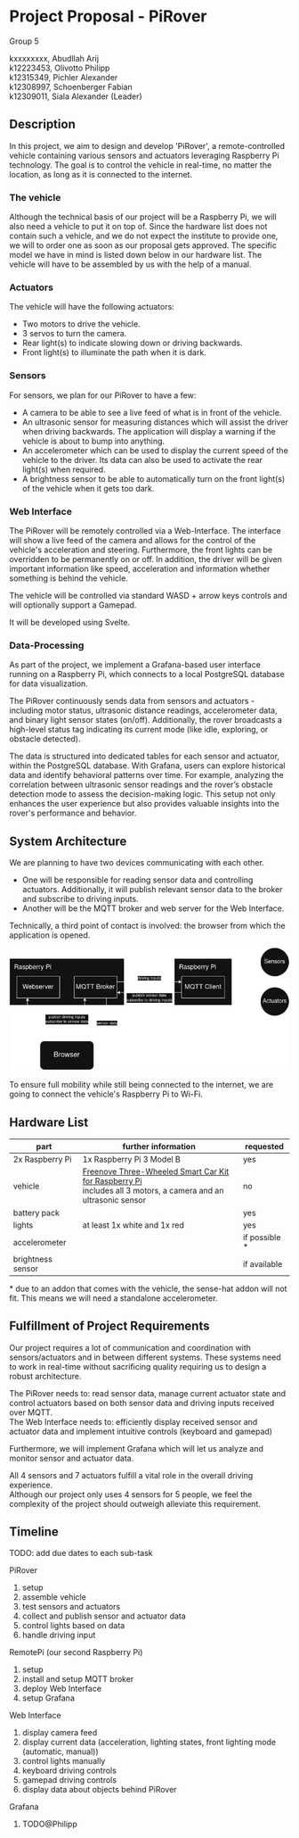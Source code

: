 # Project Proposal - PiRover

Group 5

kxxxxxxxx, Abudllah Arij \
k12223453, Olivotto Philipp \
k12315349, Pichler Alexander \
k12308997, Schoenberger Fabian \
k12309011, Siala Alexander (Leader)

## Description

In this project, we aim to design and develop 'PiRover', a remote-controlled vehicle containing various sensors and actuators leveraging Raspberry Pi technology.
The goal is to control the vehicle in real-time, no matter the location, as long as it is connected to the internet.

### The vehicle

Although the technical basis of our project will be a Raspberry Pi, we will also need a vehicle to put it on top of. 
Since the hardware list does not contain such a vehicle, and we do not expect the institute to provide one, we will to order one as soon as our proposal gets approved. 
The specific model we have in mind is listed down below in our hardware list. 
The vehicle will have to be assembled by us with the help of a manual. 

### Actuators

The vehicle will have the following actuators:
- Two motors to drive the vehicle.
- 3 servos to turn the camera.
- Rear light(s) to indicate slowing down or driving backwards.
- Front light(s) to illuminate the path when it is dark.

### Sensors

For sensors, we plan for our PiRover to have a few:
- A camera to be able to see a live feed of what is in front of the vehicle.
- An ultrasonic sensor for measuring distances which will assist the driver when driving backwards. 
The application will display a warning if the vehicle is about to bump into anything.
- An accelerometer which can be used to display the current speed of the vehicle to the driver.
Its data can also be used to activate the rear light(s) when required.
- A brightness sensor to be able to automatically turn on the front light(s) of the vehicle when it gets too dark.

### Web Interface

The PiRover will be remotely controlled via a Web-Interface. 
The interface will show a live feed of the camera and allows for the control of the vehicle's acceleration and steering. 
Furthermore, the front lights can be overridden to be permanently on or off.
In addition, the driver will be given important information like speed, acceleration and information whether something is behind the vehicle.

The vehicle will be controlled via standard WASD + arrow keys controls and will optionally support a Gamepad.

It will be developed using Svelte.

### Data-Processing

As part of the project, we implement a Grafana-based user interface running on a Raspberry Pi, which connects to a local PostgreSQL database for data visualization.

The PiRover continuously sends data from sensors and actuators - including motor status, ultrasonic distance readings, accelerometer data, and binary light sensor states (on/off). 
Additionally, the rover broadcasts a high-level status tag indicating its current mode (like idle, exploring, or obstacle detected).

The data is structured into dedicated tables for each sensor and actuator, within the PostgreSQL database.
With Grafana, users can explore historical data and identify behavioral patterns over time. For example, analyzing the correlation between ultrasonic sensor readings and the rover’s obstacle detection mode to assess the decision-making logic.
This setup not only enhances the user experience but also provides valuable insights into the rover's performance and behavior.

## System Architecture

We are planning to have two devices communicating with each other.
- One will be responsible for reading sensor data and controlling actuators.
Additionally, it will publish relevant sensor data to the broker and subscribe to driving inputs.
- Another will be the MQTT broker and web server for the Web Interface.

Technically, a third point of contact is involved: the browser from which the application is opened.

![Architecture](img/architecture.png)

To ensure full mobility while still being connected to the internet, we are going to connect the vehicle's Raspberry Pi to Wi-Fi.

## Hardware List

| part              | further information                                                                                                                               | requested     |
|-------------------|---------------------------------------------------------------------------------------------------------------------------------------------------|---------------|
| 2x Raspberry Pi   | 1x Raspberry Pi 3 Model B                                                                                                                         | yes           |
| vehicle           | [Freenove Three-Wheeled Smart Car Kit for Raspberry Pi](https://amzn.eu/d/hJ5U5ri) <br/> includes all 3 motors, a camera and an ultrasonic sensor | no            |
| battery pack      |                                                                                                                                                   | yes           |
| lights            | at least 1x white and 1x red                                                                                                                      | yes           |
| accelerometer     |                                                                                                                                                   | if possible * |
| brightness sensor |                                                                                                                                                   | if available  |

\* due to an addon that comes with the vehicle, the sense-hat addon will not fit.
This means we will need a standalone accelerometer.

## Fulfillment of Project Requirements

Our project requires a lot of communication and coordination with sensors/actuators and in between different systems.
These systems need to work in real-time without sacrificing quality requiring us to design a robust architecture.

The PiRover needs to: read sensor data, manage current actuator state and control actuators based on both sensor data and driving inputs received over MQTT. \
The Web Interface needs to: efficiently display received sensor and actuator data and implement intuitive controls (keyboard and gamepad)

Furthermore, we will implement Grafana which will let us analyze and monitor sensor and actuator data.

All 4 sensors and 7 actuators fulfill a vital role in the overall driving experience. \
Although our project only uses 4 sensors for 5 people, we feel the complexity of the project should outweigh alleviate this requirement.

## Timeline

TODO: add due dates to each sub-task

PiRover
1. setup
2. assemble vehicle
3. test sensors and actuators
4. collect and publish sensor and actuator data
5. control lights based on data
6. handle driving input

RemotePi (our second Raspberry Pi)
1. setup
2. install and setup MQTT broker
3. deploy Web Interface
4. setup Grafana

Web Interface
1. display camera feed
2. display current data (acceleration, lighting states, front lighting mode (automatic, manual))
3. control lights manually
4. keyboard driving controls
5. gamepad driving controls
6. display data about objects behind PiRover

Grafana
1. TODO@Philipp
